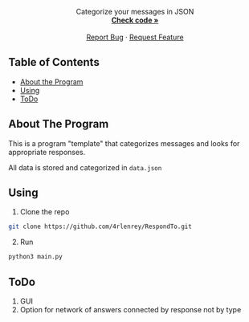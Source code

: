 <p align="center">
    Categorize your messages in JSON
    <br />
    <a href="https://github.com/4rlenrey/RespondTo/blob/master/main.py"><strong>Check code »</strong></a>
    <br />
    <br />
    <a href="https://github.com/4rlenrey/RespondTo/issues">Report Bug</a>
    ·
    <a href="https://github.com/4rlenrey/RespondTo/issues">Request Feature</a>
  </p>

## Table of Contents

* [About the Program](#About-The-Program)
* [Using](#Using)
* [ToDo](#ToDo)

## About The Program
This is a program "template" that categorizes messages and looks for appropriate responses.

All data is stored and categorized in `data.json`

## Using

1. Clone the repo
```sh
git clone https://github.com/4rlenrey/RespondTo.git
```
2. Run 
```sh
python3 main.py
```

## ToDo
1. GUI
2. Option for network of answers connected by response not by type